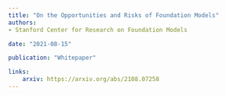 ```yaml
---
title: "On the Opportunities and Risks of Foundation Models"
authors:
- Stanford Center for Research on Foundation Models

date: "2021-08-15"

publication: "Whitepaper"

links:
    arxiv: https://arxiv.org/abs/2108.07258
---
```


